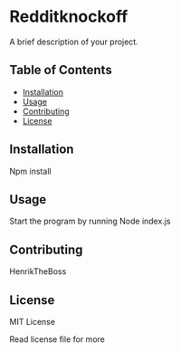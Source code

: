 # Redditknockoff

A brief description of your project.

## Table of Contents

- [Installation](#installation)
- [Usage](#usage)
- [Contributing](#contributing)
- [License](#license)

## Installation

Npm install

## Usage

Start the program by running Node index.js 

## Contributing

HenrikTheBoss

## License

MIT License 

Read license file for more
